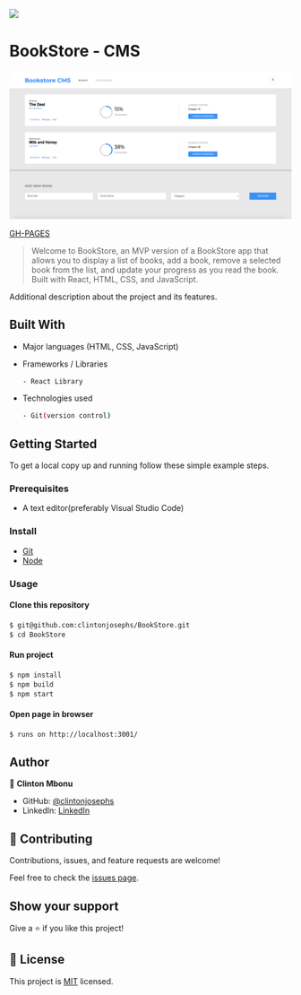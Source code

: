 ![](https://img.shields.io/badge/BookStore-blue)

# BookStore - CMS

![screenshot](./src/images/screenshots/api-call.png)

[GH-PAGES](https://clintonjosephs.github.io/BookStore/)

> Welcome to BookStore, an MVP version of a BookStore app that allows you to display a list of books, add a book, remove a selected book from the list, and update your progress as you read the book. Built with React, HTML, CSS, and JavaScript.


Additional description about the project and its features.

## Built With

- Major languages (HTML, CSS, JavaScript)

- Frameworks / Libraries
  ```bash
  - React Library
  ```

- Technologies used 
  
  ``` bash
  - Git(version control)
  ```


## Getting Started

To get a local copy up and running follow these simple example steps.

### Prerequisites
 - A text editor(preferably Visual Studio Code)

### Install
  -  [Git](https://git-scm.com/downloads)
  -  [Node](https://nodejs.org/en/download/)

### Usage
#### Clone this repository

```bash
$ git@github.com:clintonjosephs/BookStore.git
$ cd BookStore
```
#### Run project

```bash
$ npm install
$ npm build
$ npm start
```

#### Open page in browser
```bash
$ runs on http://localhost:3001/
```

## Author

👤 **Clinton Mbonu**

- GitHub: [@clintonjosephs](https://github.com/clintonjosephs)
- LinkedIn: [LinkedIn](https://linkedin.com/in/clinton-mbonu)

## 🤝 Contributing

Contributions, issues, and feature requests are welcome!

Feel free to check the [issues page](https://github.com/clintonjosephs/BookStore/issues).

## Show your support

Give a ⭐️ if you like this project!

## 📝 License

This project is [MIT](https://opensource.org/licenses/MIT) licensed.